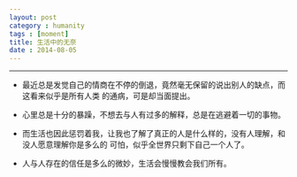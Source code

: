 ```yaml
---
layout: post
category : humanity
tags : [moment]
title: 生活中的无奈
date : 2014-08-05
---
```


----------------------------------------------------------
* 最近总是发觉自己的情商在不停的倒退，竟然毫无保留的说出别人的缺点，而这看来似乎是所有人类
的通病，可是却当面提出。

* 心里总是十分的暴躁，不想去与人有过多的解释，总是在逃避着一切的事物。

* 而生活也因此惩罚着我，让我也了解了真正的人是什么样的，没有人理解，和没人愿意理解你是多么的
可怕，似乎全世界只剩下自己一个人了。

* 人与人存在的信任是多么的微妙，生活会慢慢教会我们所有。
